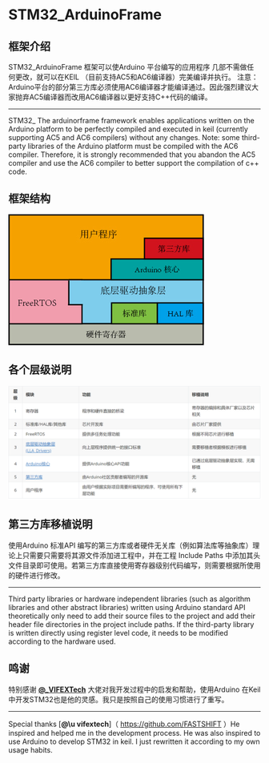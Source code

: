# STM32_ArduinoFrame
## 框架介绍
STM32_ArduinoFrame 框架可以使Arduino 平台编写的应用程序 几部不需做任何更改，就可以在KEIL （目前支持AC5和AC6编译器）完美编译并执行。
注意：Arduino平台的部分第三方库必须使用AC6编译器才能编译通过。因此强烈建议大家抛弃AC5编译器而改用AC6编译器以更好支持C++代码的编译。

---

STM32_ The arduinorframe framework enables applications written on the Arduino platform to be perfectly compiled and executed in keil (currently supporting AC5 and AC6 compilers) without any changes.
Note: some third-party libraries of the Arduino platform must be compiled with the AC6 compiler. Therefore, it is strongly recommended that you abandon the AC5 compiler and use the AC6 compiler to better support the compilation of c++ code.

## 框架结构

![软件框架](STM32F10xxSTD_LLA_Arduino/DOC/DOC/images/frame.jpg)



## 各个层级说明

![软件框架](DOC/images/frameDescription.PNG)

## 第三方库移植说明
使用Arduino 标准API 编写的第三方库或者硬件无关库（例如算法库等抽象库）理论上只需要只需要将其源文件添加进工程中，并在工程 Include Paths 中添加其头文件目录即可使用。若第三方库直接使用寄存器级别代码编写，则需要根据所使用的硬件进行修改。

---

Third party libraries or hardware independent libraries (such as algorithm libraries and other abstract libraries) written using Arduino standard API theoretically only need to add their source files to the project and add their header file directories in the project include paths. If the third-party library is written directly using register level code, it needs to be modified according to the hardware used.

## 鸣谢
特别感谢 [**@_VIFEXTech**](https://github.com/FASTSHIFT) 大佬对我开发过程中的启发和帮助，使用Arduino 在Keil中开发STM32也是他的灵感。我只是按照自己的使用习惯进行了重写。

---

Special thanks [**@\u vifextech**]（ https://github.com/FASTSHIFT ）He inspired and helped me in the development process. He was also inspired to use Arduino to develop STM32 in keil. I just rewritten it according to my own usage habits.
